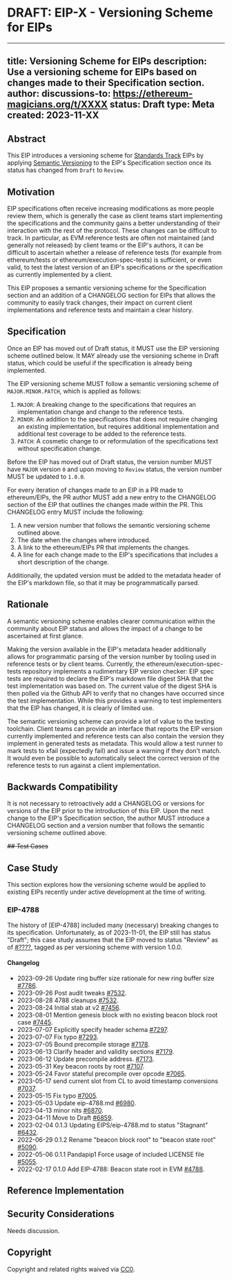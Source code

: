 # DRAFT: EIP-X - Versioning Scheme for EIPs

---
title: Versioning Scheme for EIPs
description: Use a versioning scheme for EIPs based on changes made to their Specification section.
author: <!-- a comma separated list of the author's or authors' name + GitHub username (in parenthesis), or name and email (in angle brackets).  Example, FirstName LastName (@GitHubUsername), FirstName LastName <foo@bar.com>, FirstName (@GitHubUsername) and GitHubUsername (@GitHubUsername) -->
discussions-to: https://ethereum-magicians.org/t/XXXX
status: Draft
type: Meta
created: 2023-11-XX
---

<!--
  READ EIP-1 (https://eips.ethereum.org/EIPS/eip-1) BEFORE USING THIS TEMPLATE!

  This is the suggested template for new EIPs. After you have filled in the requisite fields, please delete these comments.

  Note that an EIP number will be assigned by an editor. When opening a pull request to submit your EIP, please use an abbreviated title in the filename, `eip-draft_title_abbrev.md`.

  The title should be 44 characters or less. It should not repeat the EIP number in title, irrespective of the category.

  TODO: Remove this comment before submitting
-->

## Abstract

<!--
  The Abstract is a multi-sentence (short paragraph) technical summary. This should be a very terse and human-readable version of the specification section. Someone should be able to read only the abstract to get the gist of what this specification does.

  TODO: Remove this comment before submitting
-->

This EIP introduces a versioning scheme for [Standards Track](https://eips.ethereum.org/EIPS/eip-1#eip-types) EIPs by applying [Semantic Versioning](https://semver.org/) to the EIP's Specification section once its status has changed from `Draft` to `Review`.

## Motivation

<!--
  This section is optional.

  The motivation section should include a description of any nontrivial problems the EIP solves. It should not describe how the EIP solves those problems, unless it is not immediately obvious. It should not describe why the EIP should be made into a standard, unless it is not immediately obvious.

  With a few exceptions, external links are not allowed. If you feel that a particular resource would demonstrate a compelling case for your EIP, then save it as a printer-friendly PDF, put it in the assets folder, and link to that copy.

  TODO: Remove this comment before submitting
-->

EIP specifications often receive increasing modifications as more people review them, which is generally the case as client teams start implementing the specifications and the community gains a better understanding of their interaction with the rest of the protocol. These changes can be difficult to track. In particular, as EVM reference tests are often not maintained (and generally not released) by client teams or the EIP's authors, it can be difficult to ascertain whether a release of reference tests (for example from ethereum/tests or ethereum/execution-spec-tests) is sufficient, or even valid, to test the latest version of an EIP's specifications or the specification as currently implemented by a client.

This EIP proposes a semantic versioning scheme for the Specification section and an addition of a CHANGELOG section for EIPs that allows the community to easily track changes, their impact on current client implementations and reference tests and maintain a clear history.

## Specification

<!--
  The Specification section should describe the syntax and semantics of any new feature. The specification should be detailed enough to allow competing, interoperable implementations for any of the current Ethereum platforms (besu, erigon, ethereumjs, go-ethereum, nethermind, or others).

  It is recommended to follow RFC 2119 and RFC 8170. Do not remove the key word definitions if RFC 2119 and RFC 8170 are followed.

  The key words "MUST", "MUST NOT", "REQUIRED", "SHALL", "SHALL NOT", "SHOULD", "SHOULD NOT", "RECOMMENDED", "NOT RECOMMENDED", "MAY", and "OPTIONAL" in this document are to be interpreted as described in RFC 2119 and RFC 8174.

  TODO: Remove this comment before submitting
-->

Once an EIP has moved out of Draft status, it MUST use the EIP versioning scheme outlined below. It MAY already use the versioning scheme in Draft status, which could be useful if the specification is already being implemented.

The EIP versioning scheme MUST follow a semantic versioning scheme of `MAJOR.MINOR.PATCH`, which is applied as follows:

1. `MAJOR`: A breaking change to the specifications that requires an implementation change and change to the reference tests.
2. `MINOR`: An addition to the specifications that does not require changing an existing implementation, but requires additional implementation and additional test coverage to be added to the reference tests.
3. `PATCH`: A cosmetic change to or reformulation of the specifications text without specification change.

Before the EIP has moved out of Draft status, the version number MUST have `MAJOR` version `0` and upon moving to `Review` status, the version number MUST be updated to `1.0.0`.

For every iteration of changes made to an EIP in a PR made to ethereum/EIPs, the PR author MUST add a new entry to the CHANGELOG section of the EIP that outlines the changes made within the PR. This CHANGELOG entry MUST include the following:

1. A new version number that follows the semantic versioning scheme outlined above.
2. The date when the changes where introduced.
3. A link to the ethereum/EIPs PR that implements the changes.
4. A line for each change made to the EIP's specifications that includes a short description of the change.

Additionally, the updated version must be added to the metadata header of the EIP's markdown file, so that it may be programmatically parsed.

## Rationale

<!--
  The rationale fleshes out the specification by describing what motivated the design and why particular design decisions were made. It should describe alternate designs that were considered and related work, e.g. how the feature is supported in other languages.

  The current placeholder is acceptable for a draft.

  TODO: Remove this comment before submitting
-->

A semantic versioning scheme enables clearer communication within the community about EIP status and allows the impact of a change to be ascertained at first glance.

Making the version available in the EIP's metadata header additionally allows for programmatic parsing of the version number by tooling used in reference tests or by client teams. Currently, the ethereum/execution-spec-tests repository implements a rudimentary EIP version checker: EIP spec tests are required to declare the EIP's markdown file digest SHA that the test implementation was based on. The current value of the digest SHA is then polled via the Github API to verify that no changes have occurred since the test implementation. While this provides a warning to test implementers that the EIP has changed, it is clearly of limited use.

The semantic versioning scheme can provide a lot of value to the testing toolchain. Client teams can provide an interface that reports the EIP version currently implemented and reference tests can also contain the version they implement in generated tests as metadata. This would allow a test runner to mark tests to xfail (expectedly fail) and issue a warning if they don't match. It would even be possible to automatically select the correct version of the reference tests to run against a client implementation.

## Backwards Compatibility

<!--

  This section is optional.

  All EIPs that introduce backwards incompatibilities must include a section describing these incompatibilities and their severity. The EIP must explain how the author proposes to deal with these incompatibilities. EIP submissions without a sufficient backwards compatibility treatise may be rejected outright.

  The current placeholder is acceptable for a draft.

  TODO: Remove this comment before submitting
-->

It is not necessary to retroactively add a CHANGELOG or versions for versions of the EIP prior to the introduction of this EIP. Upon the next change to the EIP's Specification section, the author MUST introduce a CHANGELOG section and a version number that follows the semantic versioning scheme outlined above.

~~## Test Cases~~

## Case Study

This section explores how the versioning scheme would be applied to existing EIPs recently under active development at the time of writing.

### EIP-4788

The history of [EIP-4788] included many (necessary) breaking changes to its specification. Unfortunately, as of 2023-11-01, the EIP still has status "Draft"; this case study assumes that the EIP moved to status "Review" as of [#????](https://github.com/ethereum/EIPs/pull/???), tagged as per versioning scheme with version 1.0.0.

#### Changelog

- 2023-09-26 Update ring buffer size rationale for new ring buffer size [#7786](https://github.com/ethereum/EIPs/pull/7786).
- 2023-09-26 Post audit tweaks [#7532](https://github.com/ethereum/EIPs/pull/7532).
- 2023-08-28 4788 cleanups [#7532](https://github.com/ethereum/EIPs/pull/7532).
- 2023-08-24 Initial stab at v2 [#7456](https://github.com/ethereum/EIPs/pull/7456).
- 2023-08-01 Mention genesis block with no existing beacon block root case [#7445](https://github.com/ethereum/EIPs/pull/7445).
- 2023-07-07 Explicitly specify header schema [#7297](https://github.com/ethereum/EIPs/pull/7297).
- 2023-07-07 Fix typo [#7293](https://github.com/ethereum/EIPs/pull/7293).
- 2023-07-05 Bound precompile storage [#7178](https://github.com/ethereum/EIPs/pull/7178).
- 2023-06-13 Clarify header and validity sections [#7179](https://github.com/ethereum/EIPs/pull/7179).
- 2023-06-12 Update precompile address. [#7173](https://github.com/ethereum/EIPs/pull/7173).
- 2023-05-31 Key beacon roots by root [#7107](https://github.com/ethereum/EIPs/pull/7107).
- 2023-05-24 Favor stateful precompile over opcode [#7065](https://github.com/ethereum/EIPs/pull/7065).
- 2023-05-17 send current slot from CL to avoid timestamp conversions [#7037](https://github.com/ethereum/EIPs/pull/7037).
- 2023-05-15 Fix typo [#7005](https://github.com/ethereum/EIPs/pull/7005).
- 2023-05-03 Update eip-4788.md [#6980](https://github.com/ethereum/EIPs/pull/6980).
- 2023-04-13 minor nits [#6870](https://github.com/ethereum/EIPs/pull/6870).
- 2023-04-11 Move to Draft [#6859](https://github.com/ethereum/EIPs/pull/6859).
- 2023-02-04 0.1.3 Updating EIPS/eip-4788.md to status "Stagnant" [#6432](https://github.com/ethereum/EIPs/pull/6432).
- 2022-06-29 0.1.2 Rename "beacon block root" to "beacon state root" [#5090](https://github.com/ethereum/EIPs/pull/5090).
- 2022-05-06 0.1.1 Pandapip1 Force usage of included LICENSE file [#5055](https://github.com/ethereum/EIPs/pull/5055).
- 2022-02-17 0.1.0 Add EIP-4788: Beacon state root in EVM [#4788](https://github.com/ethereum/EIPs/pull/4788).

<!--
  This section is optional for non-Core EIPs.

  The Test Cases section should include expected input/output pairs, but may include a succinct set of executable tests. It should not include project build files. No new requirements may be be introduced here (meaning an implementation following only the Specification section should pass all tests here.)
  If the test suite is too large to reasonably be included inline, then consider adding it as one or more files in `../assets/eip-####/`. External links will not be allowed

  TODO: Remove this comment before submitting
-->

## Reference Implementation

<!--
  This section is optional.

  The Reference Implementation section should include a minimal implementation that assists in understanding or implementing this specification. It should not include project build files. The reference implementation is not a replacement for the Specification section, and the proposal should still be understandable without it.
  If the reference implementation is too large to reasonably be included inline, then consider adding it as one or more files in `../assets/eip-####/`. External links will not be allowed.

  TODO: Remove this comment before submitting
-->

## Security Considerations

<!--
  All EIPs must contain a section that discusses the security implications/considerations relevant to the proposed change. Include information that might be important for security discussions, surfaces risks and can be used throughout the life cycle of the proposal. For example, include security-relevant design decisions, concerns, important discussions, implementation-specific guidance and pitfalls, an outline of threats and risks and how they are being addressed. EIP submissions missing the "Security Considerations" section will be rejected. An EIP cannot proceed to status "Final" without a Security Considerations discussion deemed sufficient by the reviewers.

  The current placeholder is acceptable for a draft.

  TODO: Remove this comment before submitting
-->

Needs discussion.

## Copyright

Copyright and related rights waived via [CC0](../LICENSE.md).
